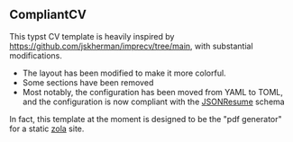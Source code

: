 ## CompliantCV

This typst CV template is heavily inspired by https://github.com/jskherman/imprecv/tree/main, with substantial modifications.

- The layout has been modified to make it more colorful.
- Some sections have been removed
- Most notably, the configuration has been moved from YAML to TOML, and the configuration is now compliant with the [JSONResume](https://jsonresume.org/schema) schema

In fact, this template at the moment is designed to be the "pdf generator" for a static [zola](https://getzola.org) site.

